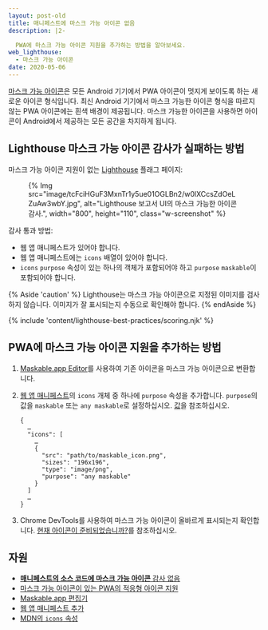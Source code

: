 ```yaml
---
layout: post-old
title: 매니페스트에 마스크 가능 아이콘 없음
description: |2-

  PWA에 마스크 가능 아이콘 지원을 추가하는 방법을 알아보세요.
web_lighthouse:
  - 마스크 가능 아이콘
date: 2020-05-06
---
```


[마스크 가능 아이콘](/maskable-icon/)은 모든 Android 기기에서 PWA 아이콘이 멋지게 보이도록 하는 새로운 아이콘 형식입니다. 최신 Android 기기에서 마스크 가능한 아이콘 형식을 따르지 않는 PWA 아이콘에는 흰색 배경이 제공됩니다. 마스크 가능한 아이콘을 사용하면 아이콘이 Android에서 제공하는 모든 공간을 차지하게 됩니다.

## Lighthouse 마스크 가능 아이콘 감사가 실패하는 방법

마스크 가능 아이콘 지원이 없는 [Lighthouse](https://developers.google.com/web/tools/lighthouse/) 플래그 페이지:

<figure class="w-figure">{% Img src="image/tcFciHGuF3MxnTr1y5ue01OGLBn2/w0lXCcsZdOeLZuAw3wbY.jpg", alt="Lighthouse 보고서 UI의 마스크 가능한 아이콘 감사.", width="800", height="110", class="w-screenshot" %}</figure>

감사 통과 방법:

- 웹 앱 매니페스트가 있어야 합니다.
- 웹 앱 매니페스트에는 `icons` 배열이 있어야 합니다.
- `icons` `purpose` 속성이 있는 하나의 객체가 포함되어야 하고 `purpose` `maskable`이 포함되어야 합니다.

{% Aside 'caution' %} Lighthouse는 마스크 가능 아이콘으로 지정된 이미지를 검사하지 않습니다. 이미지가 잘 표시되는지 수동으로 확인해야 합니다. {% endAside %}

{% include 'content/lighthouse-best-practices/scoring.njk' %}

## PWA에 마스크 가능 아이콘 지원을 추가하는 방법

1. [Maskable.app Editor](https://maskable.app/editor)를 사용하여 기존 아이콘을 마스크 가능 아이콘으로 변환합니다.

2. [웹 앱 매니페스트](/add-manifest/)의 `icons` 개체 중 하나에 `purpose` 속성을 추가합니다. `purpose`의 값을 `maskable` 또는 `any maskable`로 설정하십시오. [값](https://developer.mozilla.org/docs/Web/Manifest/icons#Values)을 참조하십시오.

    ```json/8
    {
      …
      "icons": [
        …
        {
          "src": "path/to/maskable_icon.png",
          "sizes": "196x196",
          "type": "image/png",
          "purpose": "any maskable"
        }
      ]
      …
    }
    ```

3. Chrome DevTools를 사용하여 마스크 가능 아이콘이 올바르게 표시되는지 확인합니다. [현재 아이콘이 준비되었습니까?](/maskable-icon/#are-my-current-icons-ready)를 참조하십시오.

## 자원

- [**매니페스트의 소스 코드에 마스크 가능 아이콘** 감사 없음](https://github.com/GoogleChrome/lighthouse/blob/master/lighthouse-core/audits/maskable-icon.js)
- [마스크 가능 아이콘이 있는 PWA의 적응형 아이콘 지원](/maskable-icon/)
- [Maskable.app 편집기](https://maskable.app/editor)
- [웹 앱 매니페스트 추가](/add-manifest/)
- [MDN의 `icons` 속성](https://developer.mozilla.org/docs/Web/Manifest/icons)
